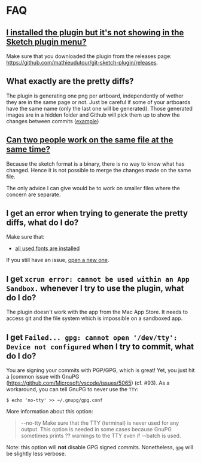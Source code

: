 # FAQ

## [I installed the plugin but it's not showing in the Sketch plugin menu?](https://github.com/mathieudutour/git-sketch-plugin/issues/77)
Make sure that you downloaded the plugin from the releases page: https://github.com/mathieudutour/git-sketch-plugin/releases.

## What exactly are the pretty diffs?
The plugin is generating one png per artboard, independently of wether they are in the same page or not. Just be careful if some of your artboards have the same name (only the last one will be generated).
Those generated images are in a hidden folder and Github will pick them up to show the changes between commits ([example](https://github.com/mathieudutour/git-sketch-plugin/pull/1/files))

## [Can two people work on the same file at the same time?](https://github.com/mathieudutour/git-sketch-plugin/issues/42)

Because the sketch format is a binary, there is no way to know what has changed. Hence it is not possible to merge the changes made on the same file.

The only advice I can give would be to work on smaller files where the concern are separate.

## I get an error when trying to generate the pretty diffs, what do I do?

Make sure that:
  * [all used fonts are installed](https://github.com/mathieudutour/git-sketch-plugin/issues/14)

If you still have an issue, [open a new one](https://github.com/mathieudutour/git-sketch-plugin/issues/new).

## I get `xcrun error: cannot be used within an App Sandbox.` whenever I try to use the plugin, what do I do?

The plugin doesn't work with the app from the Mac App Store. It needs to access git and the file system which is impossible on a sandboxed app.

## I get `Failed... gpg: cannot open '/dev/tty': Device not configured` when I try to commit, what do I do?

You are signing your commits with PGP/GPG, which is great! Yet, you just hit a [common issue with GnuPG
(https://github.com/Microsoft/vscode/issues/5065) (cf. #93). As a workaround, you can tell GnuPG to never
use the `TTY`:

    $ echo 'no-tty' >> ~/.gnupg/gpg.conf

More information about this option:

> --no-tty
> Make sure that the TTY (terminal) is never used for any output. This option is needed in some cases because
> GnuPG sometimes prints ?? warnings to the TTY even if --batch is used.

Note: this option will **not** disable GPG signed commits. Nonetheless, `gpg` will be slightly less verbose.
